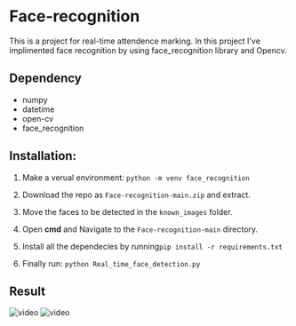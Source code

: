 # Face-recognition

This is a project for real-time attendence marking. In this project I've implimented face recognition by using face_recognition library and Opencv. 

## Dependency
 * numpy
 * datetime
 * open-cv
 * face_recognition
 
 
## Installation:
1. Make a verual environment: ```python -m venv face_recognition```

3. Download the repo as ```Face-recognition-main.zip``` and extract.

4. Move the faces to be detected in the ```known_images``` folder.

4. Open <strong>cmd</strong> and Navigate to the ```Face-recognition-main``` directory.

5. Install all the dependecies by running```pip install -r requirements.txt```

6. Finally run: ```python Real_time_face_detection.py```

## Result

![video](https://github.com/vishalsingha/Face-recognition/blob/main/results/Elon_musk_detection.gif)
![video](https://github.com/vishalsingha/Face-recognition/blob/main/results/sunder_pichai_detection.gif)

